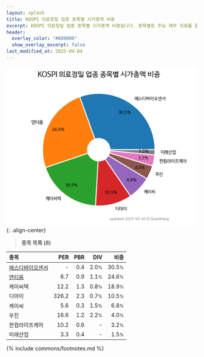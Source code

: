 ```yaml
---
layout: splash
title: KOSPI 의료정밀 업종 종목별 시가총액 비중
excerpt: KOSPI 의료정밀 업종 종목별 시가총액 비중입니다. 종목별로 주요 재무 지표를 함께 표시합니다.
header:
  overlay_color: "#800000"
  show_overlay_excerpt: false
last_modified_at: 2025-09-04
---
```



![KOSPI 의료정밀 업종 종목별 시가총액 비중](/stats/sector/images/kospi_업종_의료정밀_종목.png){: .align-center}


> **종목 목록 (8)**<a id="list"></a>

| **종목** | **PER** | **PBR** | **DIV** | **비중** |
| :------- | ------: | ------: | ------: | -------: |
| [에스디바이오센서](/137310/) | - | 0.4 | 2.0<small>%</small> | 30.5<small>%</small> |
| [덴티움](/145720/) | 6.7 | 0.9 | 1.1<small>%</small> | 24.6<small>%</small> |
| 케이씨텍 | 12.2 | 1.3 | 0.8<small>%</small> | 18.9<small>%</small> |
| 디아이 | 326.2 | 2.3 | 0.7<small>%</small> | 10.5<small>%</small> |
| 케이씨 | 5.6 | 0.3 | 1.5<small>%</small> | 6.8<small>%</small> |
| 우진 | 16.6 | 1.2 | 2.2<small>%</small> | 4.0<small>%</small> |
| 한컴라이프케어 | 10.2 | 0.6 | - | 3.2<small>%</small> |
| 미래산업 | 3.3 | 0.4 | - | 1.5<small>%</small> |

{% include commons/footnotes.md %}